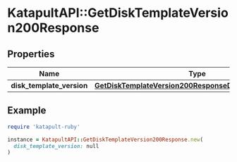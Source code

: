 # KatapultAPI::GetDiskTemplateVersion200Response

## Properties

| Name | Type | Description | Notes |
| ---- | ---- | ----------- | ----- |
| **disk_template_version** | [**GetDiskTemplateVersion200ResponseDiskTemplateVersion**](GetDiskTemplateVersion200ResponseDiskTemplateVersion.md) |  |  |

## Example

```ruby
require 'katapult-ruby'

instance = KatapultAPI::GetDiskTemplateVersion200Response.new(
  disk_template_version: null
)
```

